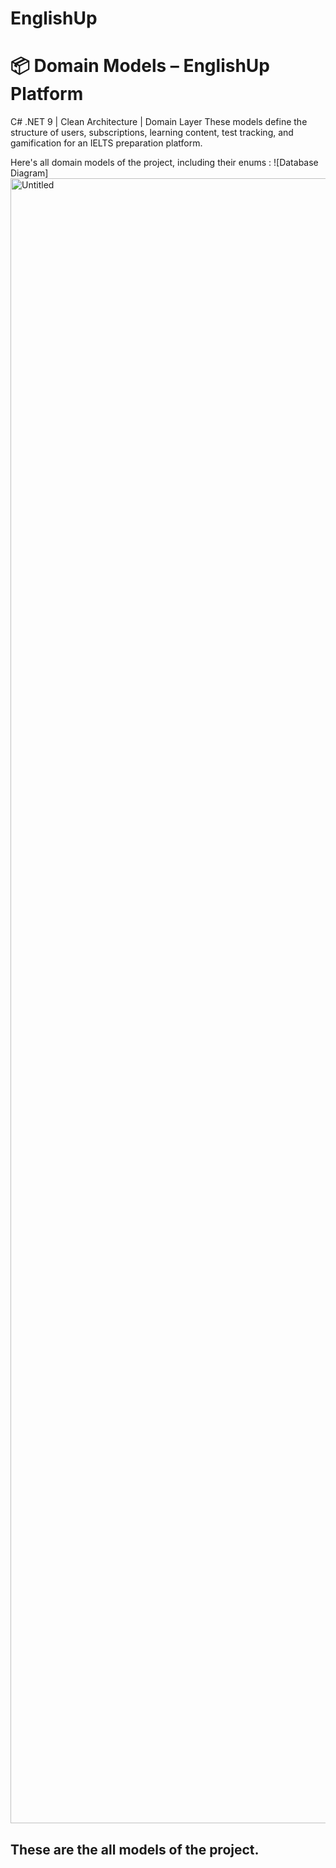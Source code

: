 # EnglishUp

# 📦 Domain Models – EnglishUp Platform
C# .NET 9 | Clean Architecture | Domain Layer
These models define the structure of users, subscriptions, learning content, test tracking, and gamification for an IELTS preparation platform.

Here's all domain models of the project, including their enums :
![Database Diagram]<img width="1170" height="2632" alt="Untitled" src="https://github.com/user-attachments/assets/06ed114d-733f-406a-8ae1-b5bea49267e8" />



## These are the all models of the project.
